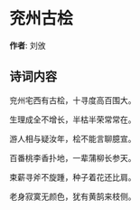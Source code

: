 # 兖州古桧

**作者**: 刘攽

## 诗词内容

兖州宅西有古桧，十寻度高百围大。

生理成全不增长，半枯半荣常常在。

游人相与疑汝年，桧不能言聊臆宣。

百番桃李香扑地，一辈蒲柳长参天。

束薪寻斧不旋踵，种子着花还比肩。

老身寂寞无颜色，犹有黄鹄来枝侧。

